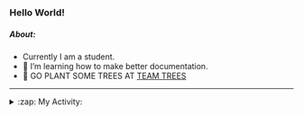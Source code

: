### Hello World!

##### About:
- Currently I am a student.
- 🌱 I’m learning how to make better documentation.
- 🌱 GO PLANT SOME TREES AT [TEAM TREES](https://teamtrees.org/)

---
<details>
  <summary>:zap: My Activity:</summary>
  
<!--START_SECTION:waka-->
![Code Time](http://img.shields.io/badge/Code%20Time-1%2C152%20hrs%2045%20mins-blue)

**I'm a Night 🦉** 

```text
🌞 Morning                1653 commits        ██░░░░░░░░░░░░░░░░░░░░░░░   09.69 % 
🌆 Daytime                5909 commits        █████████░░░░░░░░░░░░░░░░   34.63 % 
🌃 Evening                4874 commits        ███████░░░░░░░░░░░░░░░░░░   28.56 % 
🌙 Night                  4627 commits        ███████░░░░░░░░░░░░░░░░░░   27.12 % 
```
📅 **I'm Most Productive on Wednesday** 

```text
Monday                   2490 commits        ████░░░░░░░░░░░░░░░░░░░░░   14.59 % 
Tuesday                  2291 commits        ███░░░░░░░░░░░░░░░░░░░░░░   13.43 % 
Wednesday                3951 commits        ██████░░░░░░░░░░░░░░░░░░░   23.16 % 
Thursday                 2157 commits        ███░░░░░░░░░░░░░░░░░░░░░░   12.64 % 
Friday                   1708 commits        ███░░░░░░░░░░░░░░░░░░░░░░   10.01 % 
Saturday                 1515 commits        ██░░░░░░░░░░░░░░░░░░░░░░░   08.88 % 
Sunday                   2951 commits        ████░░░░░░░░░░░░░░░░░░░░░   17.29 % 
```


📊 **This Week I Spent My Time On** 

```text
🔥 Editors: 
VS Code                  2 mins              █████████████████████████   100.00 % 

🐱‍💻 Projects: 
giveth-dapps-v2          1 min               ████████████████████░░░░░   81.56 % 
praise                   0 secs              █████░░░░░░░░░░░░░░░░░░░░   18.44 % 
```


 Last Updated on 25/07/2023 18:09:53 UTC
<!--END_SECTION:waka-->
</details>
